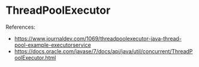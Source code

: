 # ThreadPoolExecutor

References: 
* https://www.journaldev.com/1069/threadpoolexecutor-java-thread-pool-example-executorservice
* https://docs.oracle.com/javase/7/docs/api/java/util/concurrent/ThreadPoolExecutor.html

